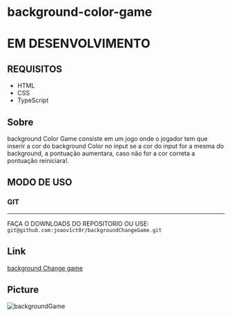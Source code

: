 # background-color-game

<h1>EM DESENVOLVIMENTO</h1>

<h2>REQUISITOS</h2>

<ul>
  <li>HTML</li>
  <li>CSS</li>
  <li>TypeScript</li>
</ul>

<h2>Sobre</h2>

<p>background Color Game consiste em um jogo onde o jogador tem que inserir a cor do background Color no input se a cor do input for a mesma do background, a pontuação aumentara, caso não for a cor correta a pontuação reiniciara!.</p>

<h2>MODO DE USO</h2>

<h3>GIT</h3>
<hr>

<p>FAÇA O DOWNLOADS DO REPOSITORIO OU USE:<br><code>git@github.com:joaov1ct0r/backgroundChangeGame.git</code></p>

<h2>Link</h2>
<a href='https://quizzical-ardinghelli-9ac411.netlify.app/'>background Change game</a>

<h2>Picture</h2>

![backgroundGame](https://user-images.githubusercontent.com/79015823/137809632-496e6d69-f82d-4ee0-93ac-15f09769a20d.jpg)

